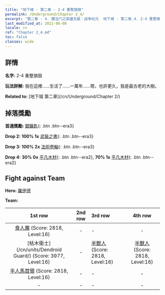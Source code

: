 ```yaml
---
title: "地下城 - 第二章 - 2-4 重整旗鼓"
permalink: /Underground/Chapter 2_4/
excerpt: "第二章 - 4. 魔法门之英雄无敌：战争纪元  地下城 - 第二章_4. 2-4 重整旗鼓"
last_modified_at: 2021-06-08
locale: cn
ref: "Chapter 2_4.md"
toc: false
classes: wide
---
```


## 詳情

 **名字:** 2-4 重整旗鼓

 **玩法詳解:**       我在這裡……生活了……一萬年……嗯，也許更久，我是最古老的大樹。

 **Related to:** [地下城 第二章](/cn/Underground/Chapter 2/)

## 掉落獎勵

 **首通獎勵:** [銀鑰匙](/cn/Items/con_693/){: .btn .btn--era3}

 **Drop 2:** **100% 1x** [武裝之書](/cn/Items/mat_18/){: .btn .btn--era3}

 **Drop 3:** **100% 2x** [法術卷軸](/cn/Items/con_694/){: .btn .btn--era3}

 **Drop 4:** **30% 0x** [平凡木材](/cn/Items/mat_7/){: .btn .btn--era2}, **70% 1x** [平凡木材](/cn/Items/mat_7/){: .btn .btn--era2}


## Fight against Team
 **Hero:** [羅伊德](/cn/heroes/Ryland/)

 **Team:**


  | 1st row | 2nd row | 3rd row | 4th row |
  |:----:|:----:|:----|:----:|
  | [食人魔](/cn/units/Ogre/) (Score: 2818, Level:16)  | - | - | - |
  | [枯木衛士](/cn/units/Dendroid Guard/) (Score: 3977, Level:16)  | - | [半獸人](/cn/units/Orc/) (Score: 2818, Level:16)  | [半獸人](/cn/units/Orc/) (Score: 2818, Level:16)  |
  | [半人馬首領](/cn/units/Centaur/) (Score: 2818, Level:16)  | - | - | - |
  | - | - | - | - |


